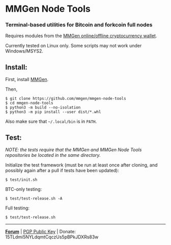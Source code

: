 # MMGen Node Tools

### Terminal-based utilities for Bitcoin and forkcoin full nodes

Requires modules from the [MMGen online/offline cryptocurrency wallet][6].

Currently tested on Linux only.  Some scripts may not work under Windows/MSYS2.

## Install:

First, install [MMGen][6].

Then,

	$ git clone https://github.com/mmgen/mmgen-node-tools
	$ cd mmgen-node-tools
	$ python3 -m build --no-isolation
	$ python3 -m pip install --user dist/*.whl

Also make sure that `~/.local/bin` is in `PATH`.

## Test:

*NOTE: the tests require that the MMGen and MMGen Node Tools repositories be
located in the same directory.*

Initialize the test framework (must be run at least once after cloning, and
possibly again after a pull if tests have been updated):

	$ test/init.sh

BTC-only testing:

	$ test/test-release.sh -A

Full testing:

	$ test/test-release.sh

- - - - - - - - - - - - - - - - - - - - - - - - - - - - - - - - - - - - - - -

[**Forum**][4] |
[PGP Public Key][5] |
Donate: 15TLdmi5NYLdqmtCqczUs5pBPkJDXRs83w

[4]: https://bitcointalk.org/index.php?topic=567069.0
[5]: https://github.com/mmgen/mmgen/wiki/MMGen-Signing-Keys
[6]: https://github.com/mmgen/mmgen/

